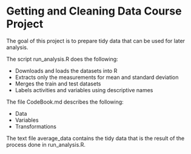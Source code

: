 # Getting and Cleaning Data Course Project
The goal of this project is to prepare tidy data that can be used for later analysis.


The script run_analysis.R does the following:
 - Downloads and loads the datasets into R
 - Extracts only the measurements for mean and standard deviation
 - Merges the train and test datasets
 - Labels activities and variables using descriptive names
 
The file CodeBook.md describes the following:
 - Data
 - Variables
 - Transformations

The text file average_data contains the tidy data that is the result of the process done in run_analysis.R.
